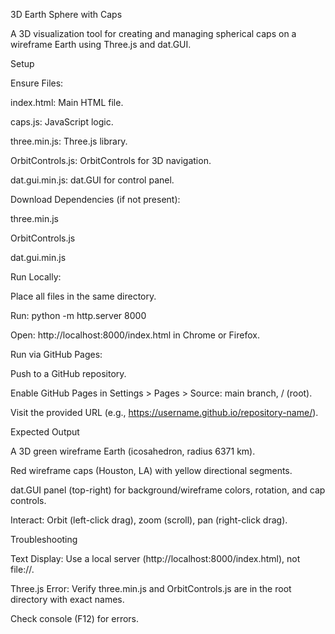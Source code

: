 3D Earth Sphere with Caps

A 3D visualization tool for creating and managing spherical caps on a wireframe Earth using Three.js and dat.GUI.

Setup





Ensure Files:





index.html: Main HTML file.



caps.js: JavaScript logic.



three.min.js: Three.js library.



OrbitControls.js: OrbitControls for 3D navigation.



dat.gui.min.js: dat.GUI for control panel.



Download Dependencies (if not present):





three.min.js



OrbitControls.js



dat.gui.min.js



Run Locally:





Place all files in the same directory.



Run: python -m http.server 8000



Open: http://localhost:8000/index.html in Chrome or Firefox.



Run via GitHub Pages:





Push to a GitHub repository.



Enable GitHub Pages in Settings > Pages > Source: main branch, / (root).



Visit the provided URL (e.g., https://username.github.io/repository-name/).

Expected Output





A 3D green wireframe Earth (icosahedron, radius 6371 km).



Red wireframe caps (Houston, LA) with yellow directional segments.



dat.GUI panel (top-right) for background/wireframe colors, rotation, and cap controls.



Interact: Orbit (left-click drag), zoom (scroll), pan (right-click drag).

Troubleshooting





Text Display: Use a local server (http://localhost:8000/index.html), not file://.



Three.js Error: Verify three.min.js and OrbitControls.js are in the root directory with exact names.



Check console (F12) for errors.
